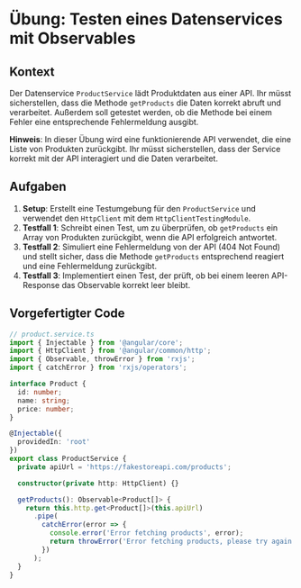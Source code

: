 # Übung: Testen eines Datenservices mit Observables

## Kontext
Der Datenservice `ProductService` lädt Produktdaten aus einer API. Ihr müsst sicherstellen, dass die Methode `getProducts` die Daten korrekt abruft und verarbeitet. Außerdem soll getestet werden, ob die Methode bei einem Fehler eine entsprechende Fehlermeldung ausgibt.

**Hinweis**: In dieser Übung wird eine funktionierende API verwendet, die eine Liste von Produkten zurückgibt. Ihr müsst sicherstellen, dass der Service korrekt mit der API interagiert und die Daten verarbeitet.

## Aufgaben

1. **Setup**: Erstellt eine Testumgebung für den `ProductService` und verwendet den `HttpClient` mit dem `HttpClientTestingModule`.
2. **Testfall 1**: Schreibt einen Test, um zu überprüfen, ob `getProducts` ein Array von Produkten zurückgibt, wenn die API erfolgreich antwortet.
3. **Testfall 2**: Simuliert eine Fehlermeldung von der API (404 Not Found) und stellt sicher, dass die Methode `getProducts` entsprechend reagiert und eine Fehlermeldung zurückgibt.
4. **Testfall 3**: Implementiert einen Test, der prüft, ob bei einem leeren API-Response das Observable korrekt leer bleibt.

## Vorgefertigter Code

```typescript
// product.service.ts
import { Injectable } from '@angular/core';
import { HttpClient } from '@angular/common/http';
import { Observable, throwError } from 'rxjs';
import { catchError } from 'rxjs/operators';

interface Product {
  id: number;
  name: string;
  price: number;
}

@Injectable({
  providedIn: 'root'
})
export class ProductService {
  private apiUrl = 'https://fakestoreapi.com/products';

  constructor(private http: HttpClient) {}

  getProducts(): Observable<Product[]> {
    return this.http.get<Product[]>(this.apiUrl)
      .pipe(
        catchError(error => {
          console.error('Error fetching products', error);
          return throwError('Error fetching products, please try again later.');
        })
      );
  }
}